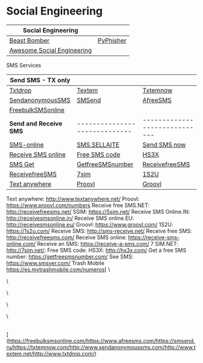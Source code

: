 # Social Engineering

| Social Engineering                                                                 |                                                     |
| ---------------------------------------------------------------------------------- | --------------------------------------------------- |
| [Beast Bomber](https://gitlab.com/ebankoff/Beast\_Bomber)                          | [PyPhisher](https://github.com/KasRoudra/PyPhisher) |
| [Awesome Social Engineering](https://github.com/v2-dev/awesome-social-engineering) |                                                     |

SMS Services

| Send SMS - TX only                                                                                                                                                                              |                                                                                                                                                                                       |                                                                                                                                                                                         |
| ----------------------------------------------------------------------------------------------------------------------------------------------------------------------------------------------- | ------------------------------------------------------------------------------------------------------------------------------------------------------------------------------------- | --------------------------------------------------------------------------------------------------------------------------------------------------------------------------------------- |
| [Txtdrop](http://www.txtdrop.com/)                                                                                                                                                              | [Textem](https://freebulksmsonline.com/https://www.afreesms.com/https://smsend.ru/https://txtemnow.com/http://www.sendanonymoussms.com/http://www.textem.net/http://www.txtdrop.com/) | [Txtemnow](https://freebulksmsonline.com/https://www.afreesms.com/https://smsend.ru/https://txtemnow.com/http://www.sendanonymoussms.com/http://www.textem.net/http://www.txtdrop.com/) |
| [SendanonymousSMS](https://freebulksmsonline.com/https://www.afreesms.com/https://smsend.ru/https://txtemnow.com/http://www.sendanonymoussms.com/http://www.textem.net/http://www.txtdrop.com/) | [SMSend](https://freebulksmsonline.com/https://www.afreesms.com/https://smsend.ru/https://txtemnow.com/http://www.sendanonymoussms.com/http://www.textem.net/http://www.txtdrop.com/) | [AfreeSMS](https://www.afreesms.com/)                                                                                                                                                   |
| [FreebulkSMSonline](https://freebulksmsonline.com/)                                                                                                                                             |                                                                                                                                                                                       |                                                                                                                                                                                         |
| **Send and Receive SMS**                                                                                                                                                                        | -----------------------------                                                                                                                                                         | -----------------------------                                                                                                                                                           |
| [SMS-online](https://sms-online.co/)                                                                                                                                                            | [SMS.SELLAITE](http://sms.sellaite.com/)                                                                                                                                              | [Send SMS now](https://www.sendsmsnow.com/)                                                                                                                                             |
| [Receive SMS online](https://www.receivesmsonline.net/)                                                                                                                                         | [Free SMS code](https://freesmscode.com/)                                                                                                                                             | [HS3X](http://hs3x.com)                                                                                                                                                                 |
| [SMS Get](https://smsget.net/)                                                                                                                                                                  | [GetfreeSMSnumber](https://getfreesmsnumber.com)                                                                                                                                      | [ReceivefreeSMS](http://receivefreesms.com/)                                                                                                                                            |
| [ReceivefreeSMS](http://receivefreesms.com/)                                                                                                                                                    | [7sim](https://7sim.org/)                                                                                                                                                             | [1S2U](https://1s2u.com/)                                                                                                                                                               |
| [Text anywhere](http://www.textanywhere.net/)                                                                                                                                                   | [Proovl](https://www.proovl.com/numbers)                                                                                                                                              | [Groovl](https://www.groovl.com/)                                                                                                                                                       |



Text anywhere: http://www.textanywhere.net/ Proovl: https://www.proovl.com/numbers Receive free SMS.NET: http://receivefreesms.net/ 5SIM: https://5sim.net/ Receive SMS Online.IN: http://receivesmsonline.in/ Receive SMS online.EU: http://receivesmsonline.eu/ Groovl: https://www.groovl.com/ 1S2U: https://1s2u.com/ Receive SMS: http://sms-receive.net/ Receive free SMS: http://receivefreesms.com/ Receive SMS online: https://receive-sms-online.com/ Receive an SMS: https://receive-a-sms.com/ 7 SIM.NET: http://7sim.net/: Free SMS code: HS3X: http://hs3x.com/ Get a free SMS number: https://getfreesmsnumber.com/ See SMS: https://www.smsver.com/ Trash Mobile https://es.mytrashmobile.com/numeros[\
\
\
\
\
\
](https://freebulksmsonline.com/https://www.afreesms.com/https://smsend.ru/https://txtemnow.com/http://www.sendanonymoussms.com/http://www.textem.net/http://www.txtdrop.com/)
